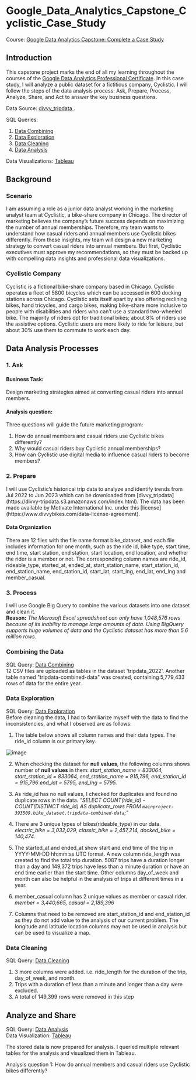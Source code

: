 # Google_Data_Analytics_Capstone_Cyclistic_Case_Study

Course: <a href="https://www.coursera.org/learn/google-data-analytics-capstone">Google Data Analytics Capstone: Complete a Case Study</a>
## Introduction
<p>This capstone project marks the end of all my learning throughout the courses of the <a href= "https://www.coursera.org/professional-certificates/google-data-analytics">Google Data Analytics Professional Certificate</a>.  In this case study, I will analyze a public dataset for a fictitious company, Cyclistic. I will follow the steps of the data analysis process: Ask, Prepare, Process, Analyze, Share, and Act to answer the key business questions.</p>

Data Source: <a href ="https://divvy-tripdata.s3.amazonaws.com/index.html">divvy_tripdata </a>.

SQL Queries:
01. <a href = "https://github.com/git-oreoluwa/Google_Data_Analytics_Capstone_Cyclistic_Case_Study/blob/main/01.%20Data%20Combining.sql"> Data Combining</a> 
02. <a href = "https://github.com/git-oreoluwa/Google_Data_Analytics_Capstone_Cyclistic_Case_Study/blob/main/02.%20Data%20Exploration.sql"> Data Exploration</a>
03. <a href = "https://github.com/git-oreoluwa/Google_Data_Analytics_Capstone_Cyclistic_Case_Study/blob/main/03.%20Data%20Cleaning.sql">Data Cleaning</a>
04. <a href = "https://github.com/git-oreoluwa/Google_Data_Analytics_Capstone_Cyclistic_Case_Study/blob/main/04.%20Data%20Analysis.sql">Data Analysis</a>

Data Visualizations: <a href = "https://public.tableau.com/app/profile/oreoluwa.folorunsho./viz/GoogleCapstoneProject-CyclisticBikeShare/Dashboard2">Tableau</a>

## Background
### Scenario
<p>I am assuming a role as a junior data analyst working in the marketing analyst team at Cyclistic, a bike-share company in Chicago. The director of marketing believes the company’s future success depends on maximizing the number of annual memberships. Therefore, my team wants to understand how casual riders and annual members use Cyclistic bikes differently. From these insights, my team will design a new marketing strategy to convert casual riders into annual members. But first, Cyclistic executives must approve my recommendations, so they must be backed up with compelling data insights and professional data visualizations.</p>

### Cyclistic Company
<p>Cyclistic is a fictional bike-share company based in Chicago. Cyclistic operates a fleet of 5800 bicycles which can be accessed in 600 docking stations across Chicago. Cyclistic sets itself apart by also offering reclining bikes, hand tricycles, and cargo bikes, making bike-share more inclusive to people with disabilities and riders who can’t use a standard two-wheeled bike. The majority of riders opt for traditional bikes; about 8% of riders use the assistive options. Cyclistic users are more likely to ride for leisure, but about 30% use them to commute to work each day.</p>

## Data Analysis Processes

### 1. Ask

#### Business Task: 
Design marketing strategies aimed at converting casual riders into annual members.

#### Analysis question: 
Three questions will guide the future marketing program:
1. How do annual members and casual riders use Cyclistic bikes differently?
2. Why would casual riders buy Cyclistic annual memberships?
3. How can Cyclistic use digital media to influence casual riders to become members?

### 2. Prepare
<p>I will use Cyclistic’s historical trip data to analyze and identify trends from Jul 2022 to Jun 2023 which can be downloaded from [divvy_tripdata](https://divvy-tripdata.s3.amazonaws.com/index.html). The data has been made available by Motivate International Inc. under this [license](https://www.divvybikes.com/data-license-agreement).</p>

#### Data Organization
<p>There are 12 files with the file name format bike_dataset, and each file includes information for one month, such as the ride id, bike type, start time, end time, start station, end station, start location, end location, and whether the rider is a member or not. The corresponding column names are ride_id, rideable_type, started_at, ended_at, start_station_name, start_station_id, end_station_name, end_station_id, start_lat, start_lng, end_lat, end_lng and member_casual.</p>

### 3. Process
I will use Google Big Query to combine the various datasets into one dataset and clean it.    
__Reason:__ *The Microsoft Excel spreadsheet can only have 1,048,576 rows because of its inability to manage large amounts of data. Using BigQuery supports huge volumes of data and the Cyclistic dataset has more than 5.6 million rows.*
### Combining the Data
SQL Query: [Data Combining](https://github.com/git-oreoluwa/Google_Data_Analytics_Capstone_Cyclistic_Case_Study/blob/main/01.%20Data%20Combining.sql)  
12 CSV files are uploaded as tables in the dataset 'tripdata_2022'. Another table named "tripdata-combined-data" was created, containing 5,779,433 rows of data for the entire year. 
### Data Exploration
SQL Query: [Data Exploration](https://github.com/git-oreoluwa/Google_Data_Analytics_Capstone_Cyclistic_Case_Study/blob/main/02.%20Data%20Exploration.sql)  
Before cleaning the data, I had to familiarize myself with the data to find the inconsistencies, and what I observed are as follows:

1. The table below shows all column names and their data types. The ride_id column is our primary key.
   
 ![image](https://user-images.githubusercontent.com/125132307/226139161-c5209861-7542-4ad6-8d9a-ce0115086e4d.png)

2. When checking the dataset for __null values__, the following columns shows number of __null values__ in them:
   *start_station_name = 833064, 
    start_station_id = 833064, 
    end_station_name = 915,796, 
    end_station_id = 915,796
    end_lat = 5795, 
    end_lng = 5795.*
   
3. As ride_id has no null values, I checked for duplicates and found no duplicate rows in the data.
   *"SELECT COUNT(ride_id) - COUNT(DISTINCT ride_id) AS duplicate_rows
   FROM `mainproject-393509.bike_dataset.tripdata-combined-data`;"*

4. There are 3 unique types of bikes(rideable_type) in our data.
   *electric_bike = 3,032,029, 
    classic_bike = 2,457,214, 
    docked_bike = 140,474.*

5. <p>The started_at and ended_at show start and end time of the trip in YYYY-MM-DD hh:mm:ss UTC format. A new column ride_length was created to find the total trip duration. 5087 trips have a duration longer than a day and 149,372 trips have less than a minute duration or have an end time earlier than the start time. Other columns day_of_week and month can also be helpful in the analysis of trips at different times in a year.</p>

6. member_casual column has 2 unique values as member or casual rider.
*member = 3,440,665, 
casual = 2,189,396*

7. <p>Columns that need to be removed are start_station_id and end_station_id as they do not add value to the analysis of our current problem. The longitude and latitude location columns may not be used in analysis but can be used to visualize a map.</p> 

### Data Cleaning
SQL Query: [Data Cleaning](https://github.com/git-oreoluwa/Google_Data_Analytics_Capstone_Cyclistic_Case_Study/blob/main/03.%20Data%20Cleaning.sql)   
1. 3 more columns were added. i.e. ride_length for the duration of the trip, day_of_week, and month.  
2. Trips with a duration of less than a minute and longer than a day were excluded.
3. A total of 149,399 rows were removed in this step

## Analyze and Share
SQL Query: [Data Analysis](https://github.com/git-oreoluwa/Google_Data_Analytics_Capstone_Cyclistic_Case_Study/blob/main/04.%20Data%20Analysis.sql)  
Data Visualization: [Tableau](https://public.tableau.com/app/profile/oreoluwa.folorunsho./viz/GoogleCapstoneProject-CyclisticBikeShare/Dashboard2)  

<p>The stored data is now prepared for analysis. I queried multiple relevant tables for the analysis and visualized them in Tableau.</p>
Analysis question 1: How do annual members and casual riders use Cyclistic bikes differently?  

   
